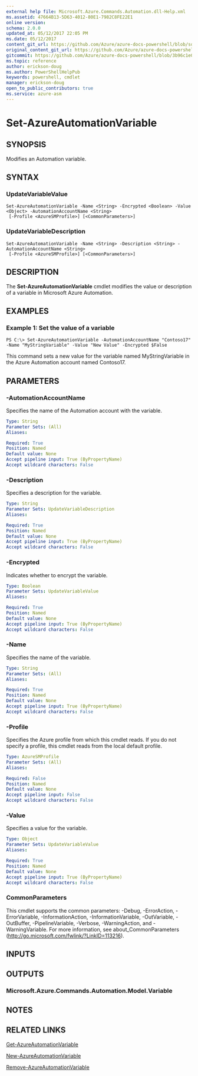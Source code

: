 ```yaml
---
external help file: Microsoft.Azure.Commands.Automation.dll-Help.xml
ms.assetid: 47664B13-5D63-4012-80E1-7982C8FE22E1
online version:
schema: 2.0.0
updated_at: 05/12/2017 22:05 PM
ms.date: 05/12/2017
content_git_url: https://github.com/Azure/azure-docs-powershell/blob/sdw-version-test/azureps-cmdlets-docs/ServiceManagement/Azure/v4.0.0/Set-AzureAutomationVariable.md
original_content_git_url: https://github.com/Azure/azure-docs-powershell/blob/sdw-version-test/azureps-cmdlets-docs/ServiceManagement/Azure/v4.0.0/Set-AzureAutomationVariable.md
gitcommit: https://github.com/Azure/azure-docs-powershell/blob/3b96c1e0b28fc56dfbf6de55728d5478e0d02def
ms.topic: reference
author: erickson-doug
ms.author: PowerShellHelpPub
keywords: powershell, cmdlet
manager: erickson-doug
open_to_public_contributors: true
ms.service: azure-asm
---
```


# Set-AzureAutomationVariable

## SYNOPSIS
Modifies an Automation variable.

## SYNTAX

### UpdateVariableValue
```
Set-AzureAutomationVariable -Name <String> -Encrypted <Boolean> -Value <Object> -AutomationAccountName <String>
 [-Profile <AzureSMProfile>] [<CommonParameters>]
```

### UpdateVariableDescription
```
Set-AzureAutomationVariable -Name <String> -Description <String> -AutomationAccountName <String>
 [-Profile <AzureSMProfile>] [<CommonParameters>]
```

## DESCRIPTION
The **Set-AzureAutomationVariable** cmdlet modifies the value or description of a variable in Microsoft Azure Automation.

## EXAMPLES

### Example 1: Set the value of a variable
```
PS C:\> Set-AzureAutomationVariable -AutomationAccountName "Contoso17" -Name "MyStringVariable" -Value "New Value" -Encrypted $False
```

This command sets a new value for the variable named MyStringVariable in the Azure Automation account named Contoso17.

## PARAMETERS

### -AutomationAccountName
Specifies the name of the Automation account with the variable.

```yaml
Type: String
Parameter Sets: (All)
Aliases: 

Required: True
Position: Named
Default value: None
Accept pipeline input: True (ByPropertyName)
Accept wildcard characters: False
```

### -Description
Specifies a description for the variable.

```yaml
Type: String
Parameter Sets: UpdateVariableDescription
Aliases: 

Required: True
Position: Named
Default value: None
Accept pipeline input: True (ByPropertyName)
Accept wildcard characters: False
```

### -Encrypted
Indicates whether to encrypt the variable.

```yaml
Type: Boolean
Parameter Sets: UpdateVariableValue
Aliases: 

Required: True
Position: Named
Default value: None
Accept pipeline input: True (ByPropertyName)
Accept wildcard characters: False
```

### -Name
Specifies the name of the variable.

```yaml
Type: String
Parameter Sets: (All)
Aliases: 

Required: True
Position: Named
Default value: None
Accept pipeline input: True (ByPropertyName)
Accept wildcard characters: False
```

### -Profile
Specifies the Azure profile from which this cmdlet reads.
If you do not specify a profile, this cmdlet reads from the local default profile.

```yaml
Type: AzureSMProfile
Parameter Sets: (All)
Aliases: 

Required: False
Position: Named
Default value: None
Accept pipeline input: False
Accept wildcard characters: False
```

### -Value
Specifies a value for the variable.

```yaml
Type: Object
Parameter Sets: UpdateVariableValue
Aliases: 

Required: True
Position: Named
Default value: None
Accept pipeline input: True (ByPropertyName)
Accept wildcard characters: False
```

### CommonParameters
This cmdlet supports the common parameters: -Debug, -ErrorAction, -ErrorVariable, -InformationAction, -InformationVariable, -OutVariable, -OutBuffer, -PipelineVariable, -Verbose, -WarningAction, and -WarningVariable. For more information, see about_CommonParameters (http://go.microsoft.com/fwlink/?LinkID=113216).

## INPUTS

## OUTPUTS

### Microsoft.Azure.Commands.Automation.Model.Variable

## NOTES

## RELATED LINKS

[Get-AzureAutomationVariable](./Get-AzureAutomationVariable.md)

[New-AzureAutomationVariable](./New-AzureAutomationVariable.md)

[Remove-AzureAutomationVariable](./Remove-AzureAutomationVariable.md)


